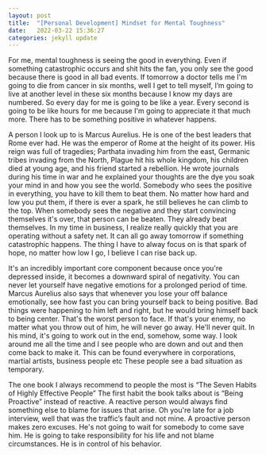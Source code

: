 ```yaml
---
layout: post
title:  "[Personal Development] Mindset for Mental Toughness"
date:   2022-03-22 15:36:27
categories: jekyll update
---
```


For me, mental toughness is seeing the good in everything. Even if something catastrophic occurs and shit hits the fan, you only see the good because there is good in all bad events. If tomorrow a doctor tells me I'm going to die from cancer in six months, well I get to tell myself, I’m going to live at another level in these six months because I know my days are numbered. So every day for me is going to be like a year. Every second is going to be like hours for me because I'm going to appreciate it that much more. There has to be something positive in whatever happens. 
 
A person I look up to is Marcus Aurelius. He is one of the best leaders that Rome ever had. He was the emperor of Rome at the height of its power. His reign was full of tragedies; Parthata invading him from the east,  Germanic tribes invading from the North, Plague hit his whole kingdom, his children died at young age, and his friend started a rebellion. He wrote journals during his time in war and he explained your thoughts are the dye you soak your mind in and how you see the world. Somebody who sees the positive in everything, you have to kill them to beat them. No matter how hard and low you put them, if there is ever a spark, he still believes he can climb to the top. When somebody sees the negative and they start convincing themselves it's over, that person can be beaten. They already beat themselves. In my time in business, I realize really quickly that you are operating without a safety net. It can all go away tomorrow if something catastrophic happens. The thing I have to alway focus on is that spark of hope, no matter how low I go, I believe I can rise back up.    

It's an incredibly important core component because once you're depressed inside, it becomes a downward spiral of negativity. You can never let yourself have negative emotions for a prolonged period of time. Marcus Aurelius also says that whenever you lose your off balance emotionally, see how fast you can bring yourself back to being positive. Bad things were happening to him left and right, but he would bring himself back to being center.  That's the worst person to face. If that's your enemy, no matter what you throw out of him, he will never go away. He'll never quit. In his mind, it's going to work out in the end, somehow, some way. I look around me all the time and I see people who are down and out and then come back to make it. This can be found everywhere in corporations, martial artists, business people etc These people see a bad situation as temporary. 

The one book I always recommend to people the most is “The Seven Habits of Highly Effective People” The first habit the book talks about is “Being Proactive” instead of reactive. A reactive person would always find something else to blame for issues that arise. Oh you're late for a job interview, well that was the traffic’s fault and not mine. A proactive person makes zero excuses. He's not going to wait for somebody to come save him. He is going to take responsibility for his life and not blame circumstances. He is in control of his behavior. 
